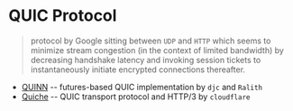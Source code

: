 # QUIC Protocol
> protocol by Google sitting between `UDP` and `HTTP` which seems to minimize stream congestion (in the context of limited bandwidth) by decreasing handshake latency and invoking session tickets to instantaneously initiate encrypted connections thereafter.

* [QUINN](https://github.com/djc/quinn) -- futures-based QUIC implementation by `djc` and `Ralith`
* [Quiche](https://github.com/cloudflare/quiche) -- QUIC transport protocol and HTTP/3 by `cloudflare`